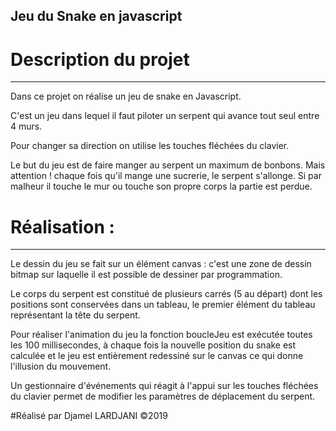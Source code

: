 ## Jeu du Snake en javascript


# Description du projet
-----------------------

Dans ce projet on réalise un jeu de snake en Javascript.

C'est un jeu dans lequel il faut piloter un serpent qui avance tout seul entre 4 murs.

Pour changer sa direction on utilise les touches fléchées du clavier.

Le but du jeu est de faire manger au serpent un maximum de bonbons. Mais attention ! chaque fois qu'il mange une sucrerie, le serpent s'allonge. Si par malheur il touche le mur ou touche son propre corps la partie est perdue.


# Réalisation :
---------------

Le dessin du jeu se fait sur un élément canvas : c'est une zone de dessin bitmap sur laquelle il est possible de dessiner par programmation.

Le corps du serpent est constitué de plusieurs carrés (5 au départ) dont les positions sont conservées dans un tableau, le premier élément du tableau représentant la tête du serpent.

Pour réaliser l'animation du jeu la fonction boucleJeu est exécutée toutes les 100 millisecondes, à chaque fois la nouvelle position du snake est calculée et le jeu est entièrement redessiné sur le canvas ce qui donne l'illusion du mouvement.

Un gestionnaire d'événements qui réagit à l'appui sur les touches fléchées du clavier permet de modifier les paramètres de déplacement du serpent. 


#Réalisé par Djamel LARDJANI ©2019

